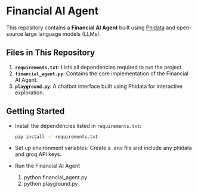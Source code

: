 # Financial AI Agent

This repository contains a **Financial AI Agent** built using [Phidata](https://phidata.com) and open-source large language models (LLMs).

## Files in This Repository
1. **`requirements.txt`**: Lists all dependencies required to run the project.
2. **`financial_agent.py`**: Contains the core implementation of the Financial AI Agent.
3. **`playground.py`**: A chatbot interface built using Phidata for interactive exploration.


## Getting Started
- Install the dependencies listed in `requirements.txt`:
  ```bash
  pip install -r requirements.txt

- Set up environment variables:
  Create a .env file and include any phidata and groq API keys.
  
- Run the Financial AI Agent
  1. python financial_agent.py
  2. python playground.py
